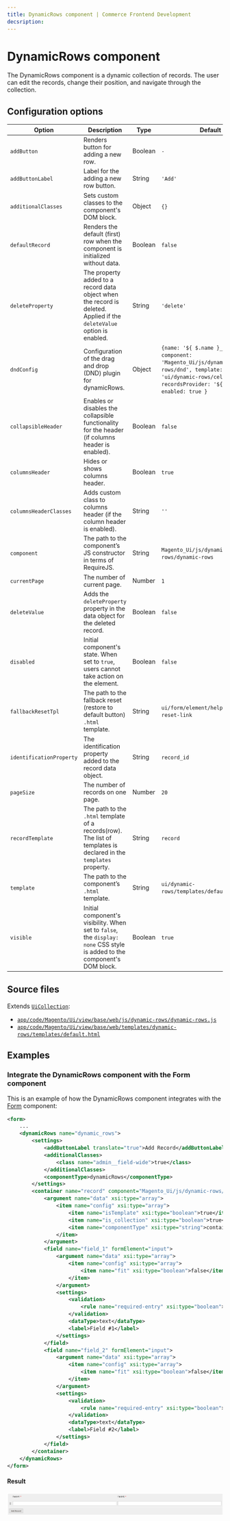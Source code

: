 ```yaml
---
title: DynamicRows component | Commerce Frontend Development
decsription:
---
```


# DynamicRows component

The DynamicRows component is a dynamic collection of records. The user can edit the records, change their position, and navigate through the collection.

## Configuration options

| Option | Description | Type | Default |
| --- | --- | --- | --- |
| `addButton` | Renders button for adding a new row. | Boolean | `-` |
| `addButtonLabel` | Label for the adding a new row button. | String | `'Add'` |
| `additionalClasses` | Sets custom classes to the component's DOM block. | Object | `{}` |
| `defaultRecord` | Renders the default (first) row when the component is initialized without data. | Boolean | `false` |
| `deleteProperty` | The property added to a record data object when the record is deleted. Applied if the `deleteValue` option is enabled. | String | `'delete'` |
| `dndConfig` | Configuration of the drag and drop (DND) plugin for dynamicRows. | Object | `{name: '${ $.name }_dnd', component: 'Magento_Ui/js/dynamic-rows/dnd', template: 'ui/dynamic-rows/cells/dnd', recordsProvider: '${ $.name }', enabled: true }` |
| `collapsibleHeader` | Enables or disables the collapsible functionality for the header (if columns header is enabled). | Boolean | `false` |
| `columnsHeader` | Hides or shows columns header. | Boolean | `true` |
| `columnsHeaderClasses` | Adds custom class to columns header (if the column header is enabled). | String | `''` |
| `component` | The path to the component’s JS constructor in terms of RequireJS. | String | `Magento_Ui/js/dynamic-rows/dynamic-rows` |
| `currentPage` | The number of current page. | Number | `1` |
| `deleteValue` |  Adds the `deleteProperty` property in the data object for the deleted record. | Boolean | `false` |
| `disabled` | Initial component's state. When set to `true`, users cannot take action on the element. | Boolean | `false` |
| `fallbackResetTpl` | The path to the fallback reset (restore to default button) `.html` template. | String | `ui/form/element/helper/fallback-reset-link` |
| `identificationProperty` | The identification property added to the record data object. | String | `record_id` |
| `pageSize` | The number of records on one page. | Number | `20` |
| `recordTemplate` | The path to the `.html` template of a records(row). The list of templates is declared in the `templates` property. | String | `record` |
| `template` | The path to the component’s `.html` template. | String | `ui/dynamic-rows/templates/default` |
| `visible` | Initial component's visibility. When set to `false`, the `display: none` CSS style is added to the component's DOM block. | Boolean | `true` |

## Source files

Extends [`UiCollection`](concepts/collection.md):

-  [`app/code/Magento/Ui/view/base/web/js/dynamic-rows/dynamic-rows.js`](https://github.com/magento/magento2/blob/2.4/app/code/Magento/Ui/view/base/web/js/dynamic-rows/dynamic-rows.js)
-  [`app/code/Magento/Ui/view/base/web/templates/dynamic-rows/templates/default.html`](https://github.com/magento/magento2/blob/2.4/app/code/Magento/Ui/view/base/web/templates/dynamic-rows/templates/default.html)

## Examples

### Integrate the DynamicRows component with the Form component

This is an example of how the DynamicRows component integrates with the [Form](form.html) component:

```xml
<form>
    ...
    <dynamicRows name="dynamic_rows">
        <settings>
            <addButtonLabel translate="true">Add Record</addButtonLabel>
            <additionalClasses>
                <class name="admin__field-wide">true</class>
            </additionalClasses>
            <componentType>dynamicRows</componentType>
        </settings>
        <container name="record" component="Magento_Ui/js/dynamic-rows/record">
            <argument name="data" xsi:type="array">
                <item name="config" xsi:type="array">
                    <item name="isTemplate" xsi:type="boolean">true</item>
                    <item name="is_collection" xsi:type="boolean">true</item>
                    <item name="componentType" xsi:type="string">container</item>
                </item>
            </argument>
            <field name="field_1" formElement="input">
                <argument name="data" xsi:type="array">
                    <item name="config" xsi:type="array">
                        <item name="fit" xsi:type="boolean">false</item>
                    </item>
                </argument>
                <settings>
                    <validation>
                        <rule name="required-entry" xsi:type="boolean">true</rule>
                    </validation>
                    <dataType>text</dataType>
                    <label>Field #1</label>
                </settings>
            </field>
            <field name="field_2" formElement="input">
                <argument name="data" xsi:type="array">
                    <item name="config" xsi:type="array">
                        <item name="fit" xsi:type="boolean">false</item>
                    </item>
                </argument>
                <settings>
                    <validation>
                        <rule name="required-entry" xsi:type="boolean">true</rule>
                    </validation>
                    <dataType>text</dataType>
                    <label>Field #2</label>
                </settings>
            </field>
        </container>
    </dynamicRows>
</form>
```

#### Result

![DynamicRows Component example](../_images/ui-components/dynamicrows-result.png)

